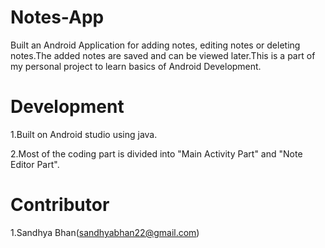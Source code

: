 # Notes-App

Built an Android Application for adding notes, editing notes or deleting notes.The added notes are saved and can be viewed later.This is a part of my personal project to learn basics of Android Development.

# Development
1.Built on Android studio using java.

2.Most of the coding part is divided into "Main Activity Part" and "Note Editor Part".


# Contributor
1.Sandhya Bhan(sandhyabhan22@gmail.com)


